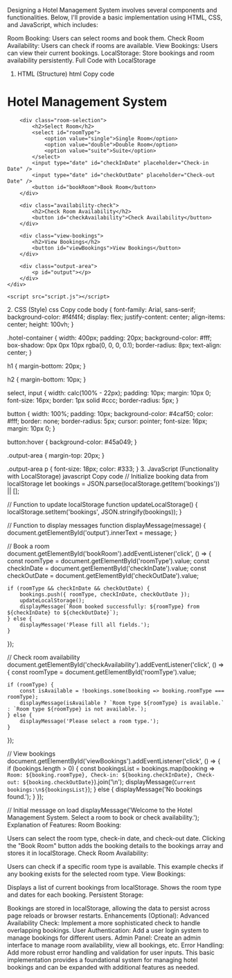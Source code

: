 Designing a Hotel Management System involves several components and functionalities. Below, I'll provide a basic implementation using HTML, CSS, and JavaScript, which includes:

Room Booking: Users can select rooms and book them.
Check Room Availability: Users can check if rooms are available.
View Bookings: Users can view their current bookings.
LocalStorage: Store bookings and room availability persistently.
Full Code with LocalStorage
1. HTML (Structure)
html
Copy code
<!DOCTYPE html>
<html lang="en">
<head>
    <meta charset="UTF-8">
    <meta name="viewport" content="width=device-width, initial-scale=1.0">
    <title>Hotel Management System</title>
    <link rel="stylesheet" href="style.css">
</head>
<body>
    <div class="hotel-container">
        <h1>Hotel Management System</h1>
        
        <div class="room-selection">
            <h2>Select Room</h2>
            <select id="roomType">
                <option value="single">Single Room</option>
                <option value="double">Double Room</option>
                <option value="suite">Suite</option>
            </select>
            <input type="date" id="checkInDate" placeholder="Check-in Date" />
            <input type="date" id="checkOutDate" placeholder="Check-out Date" />
            <button id="bookRoom">Book Room</button>
        </div>

        <div class="availability-check">
            <h2>Check Room Availability</h2>
            <button id="checkAvailability">Check Availability</button>
        </div>

        <div class="view-bookings">
            <h2>View Bookings</h2>
            <button id="viewBookings">View Bookings</button>
        </div>

        <div class="output-area">
            <p id="output"></p>
        </div>
    </div>

    <script src="script.js"></script>
</body>
</html>
2. CSS (Style)
css
Copy code
body {
    font-family: Arial, sans-serif;
    background-color: #f4f4f4;
    display: flex;
    justify-content: center;
    align-items: center;
    height: 100vh;
}

.hotel-container {
    width: 400px;
    padding: 20px;
    background-color: #fff;
    box-shadow: 0px 0px 10px rgba(0, 0, 0, 0.1);
    border-radius: 8px;
    text-align: center;
}

h1 {
    margin-bottom: 20px;
}

h2 {
    margin-bottom: 10px;
}

select, input {
    width: calc(100% - 22px);
    padding: 10px;
    margin: 10px 0;
    font-size: 16px;
    border: 1px solid #ccc;
    border-radius: 5px;
}

button {
    width: 100%;
    padding: 10px;
    background-color: #4caf50;
    color: #fff;
    border: none;
    border-radius: 5px;
    cursor: pointer;
    font-size: 16px;
    margin: 10px 0;
}

button:hover {
    background-color: #45a049;
}

.output-area {
    margin-top: 20px;
}

.output-area p {
    font-size: 18px;
    color: #333;
}
3. JavaScript (Functionality with LocalStorage)
javascript
Copy code
// Initialize booking data from localStorage
let bookings = JSON.parse(localStorage.getItem('bookings')) || [];

// Function to update localStorage
function updateLocalStorage() {
    localStorage.setItem('bookings', JSON.stringify(bookings));
}

// Function to display messages
function displayMessage(message) {
    document.getElementById('output').innerText = message;
}

// Book a room
document.getElementById('bookRoom').addEventListener('click', () => {
    const roomType = document.getElementById('roomType').value;
    const checkInDate = document.getElementById('checkInDate').value;
    const checkOutDate = document.getElementById('checkOutDate').value;
    
    if (roomType && checkInDate && checkOutDate) {
        bookings.push({ roomType, checkInDate, checkOutDate });
        updateLocalStorage();
        displayMessage(`Room booked successfully: ${roomType} from ${checkInDate} to ${checkOutDate}`);
    } else {
        displayMessage('Please fill all fields.');
    }
});

// Check room availability
document.getElementById('checkAvailability').addEventListener('click', () => {
    const roomType = document.getElementById('roomType').value;
    
    if (roomType) {
        const isAvailable = !bookings.some(booking => booking.roomType === roomType);
        displayMessage(isAvailable ? `Room type ${roomType} is available.` : `Room type ${roomType} is not available.`);
    } else {
        displayMessage('Please select a room type.');
    }
});

// View bookings
document.getElementById('viewBookings').addEventListener('click', () => {
    if (bookings.length > 0) {
        const bookingsList = bookings.map(booking => `Room: ${booking.roomType}, Check-in: ${booking.checkInDate}, Check-out: ${booking.checkOutDate}`).join('\n');
        displayMessage(`Current bookings:\n${bookingsList}`);
    } else {
        displayMessage('No bookings found.');
    }
});

// Initial message on load
displayMessage('Welcome to the Hotel Management System. Select a room to book or check availability.');
Explanation of Features:
Room Booking:

Users can select the room type, check-in date, and check-out date.
Clicking the "Book Room" button adds the booking details to the bookings array and stores it in localStorage.
Check Room Availability:

Users can check if a specific room type is available.
This example checks if any booking exists for the selected room type.
View Bookings:

Displays a list of current bookings from localStorage.
Shows the room type and dates for each booking.
Persistent Storage:

Bookings are stored in localStorage, allowing the data to persist across page reloads or browser restarts.
Enhancements (Optional):
Advanced Availability Check: Implement a more sophisticated check to handle overlapping bookings.
User Authentication: Add a user login system to manage bookings for different users.
Admin Panel: Create an admin interface to manage room availability, view all bookings, etc.
Error Handling: Add more robust error handling and validation for user inputs.
This basic implementation provides a foundational system for managing hotel bookings and can be expanded with additional features as needed.